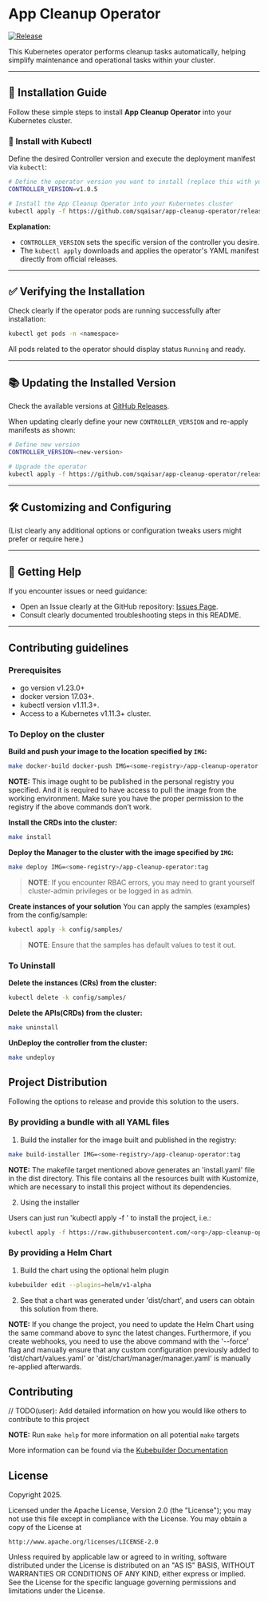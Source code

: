 # App Cleanup Operator
[![Release](https://github.com/sqaisar/app-cleanup-operator/actions/workflows/publish-image.yml/badge.svg)](https://github.com/sqaisar/app-cleanup-operator/actions/workflows/publish-image.yml)

This Kubernetes operator performs cleanup tasks automatically, helping simplify maintenance and operational tasks within your cluster.

---

## 🚀 Installation Guide

Follow these simple steps to install **App Cleanup Operator** into your Kubernetes cluster.

### 🔧 Install with Kubectl

Define the desired Controller version and execute the deployment manifest via `kubectl`:

```bash
# Define the operator version you want to install (replace this with your desired version)
CONTROLLER_VERSION=v1.0.5

# Install the App Cleanup Operator into your Kubernetes cluster
kubectl apply -f https://github.com/sqaisar/app-cleanup-operator/releases/download/${CONTROLLER_VERSION}/operator.yaml
```

**Explanation:**
- `CONTROLLER_VERSION` sets the specific version of the controller you desire.
- The `kubectl apply` downloads and applies the operator's YAML manifest directly from official releases.

---

## ✅ Verifying the Installation

Check clearly if the operator pods are running successfully after installation:

```bash
kubectl get pods -n <namespace>
```

All pods related to the operator should display status `Running` and ready.

---

## 📚 Updating the Installed Version

Check the available versions at [GitHub Releases](https://github.com/sqaisar/app-cleanup-operator/releases).

When updating clearly define your new `CONTROLLER_VERSION` and re-apply manifests as shown:

```bash
# Define new version
CONTROLLER_VERSION=<new-version>

# Upgrade the operator
kubectl apply -f https://github.com/sqaisar/app-cleanup-operator/releases/download/${CONTROLLER_VERSION}/operator.yaml
```

---

## 🛠️ Customizing and Configuring

(List clearly any additional options or configuration tweaks users might prefer or require here.)

---

## 🙋 Getting Help

If you encounter issues or need guidance:
- Open an Issue clearly at the GitHub repository: [Issues Page](https://github.com/sqaisar/app-cleanup-operator/issues).
- Consult clearly documented troubleshooting steps in this README.

---

## Contributing guidelines

### Prerequisites
- go version v1.23.0+
- docker version 17.03+.
- kubectl version v1.11.3+.
- Access to a Kubernetes v1.11.3+ cluster.

### To Deploy on the cluster
**Build and push your image to the location specified by `IMG`:**

```sh
make docker-build docker-push IMG=<some-registry>/app-cleanup-operator:tag
```

**NOTE:** This image ought to be published in the personal registry you specified.
And it is required to have access to pull the image from the working environment.
Make sure you have the proper permission to the registry if the above commands don’t work.

**Install the CRDs into the cluster:**

```sh
make install
```

**Deploy the Manager to the cluster with the image specified by `IMG`:**

```sh
make deploy IMG=<some-registry>/app-cleanup-operator:tag
```

> **NOTE**: If you encounter RBAC errors, you may need to grant yourself cluster-admin
privileges or be logged in as admin.

**Create instances of your solution**
You can apply the samples (examples) from the config/sample:

```sh
kubectl apply -k config/samples/
```

>**NOTE**: Ensure that the samples has default values to test it out.

### To Uninstall
**Delete the instances (CRs) from the cluster:**

```sh
kubectl delete -k config/samples/
```

**Delete the APIs(CRDs) from the cluster:**

```sh
make uninstall
```

**UnDeploy the controller from the cluster:**

```sh
make undeploy
```

## Project Distribution

Following the options to release and provide this solution to the users.

### By providing a bundle with all YAML files

1. Build the installer for the image built and published in the registry:

```sh
make build-installer IMG=<some-registry>/app-cleanup-operator:tag
```

**NOTE:** The makefile target mentioned above generates an 'install.yaml'
file in the dist directory. This file contains all the resources built
with Kustomize, which are necessary to install this project without its
dependencies.

2. Using the installer

Users can just run 'kubectl apply -f <URL for YAML BUNDLE>' to install
the project, i.e.:

```sh
kubectl apply -f https://raw.githubusercontent.com/<org>/app-cleanup-operator/<tag or branch>/dist/install.yaml
```

### By providing a Helm Chart

1. Build the chart using the optional helm plugin

```sh
kubebuilder edit --plugins=helm/v1-alpha
```

2. See that a chart was generated under 'dist/chart', and users
can obtain this solution from there.

**NOTE:** If you change the project, you need to update the Helm Chart
using the same command above to sync the latest changes. Furthermore,
if you create webhooks, you need to use the above command with
the '--force' flag and manually ensure that any custom configuration
previously added to 'dist/chart/values.yaml' or 'dist/chart/manager/manager.yaml'
is manually re-applied afterwards.

## Contributing
// TODO(user): Add detailed information on how you would like others to contribute to this project

**NOTE:** Run `make help` for more information on all potential `make` targets

More information can be found via the [Kubebuilder Documentation](https://book.kubebuilder.io/introduction.html)

## License

Copyright 2025.

Licensed under the Apache License, Version 2.0 (the "License");
you may not use this file except in compliance with the License.
You may obtain a copy of the License at

    http://www.apache.org/licenses/LICENSE-2.0

Unless required by applicable law or agreed to in writing, software
distributed under the License is distributed on an "AS IS" BASIS,
WITHOUT WARRANTIES OR CONDITIONS OF ANY KIND, either express or implied.
See the License for the specific language governing permissions and
limitations under the License.

